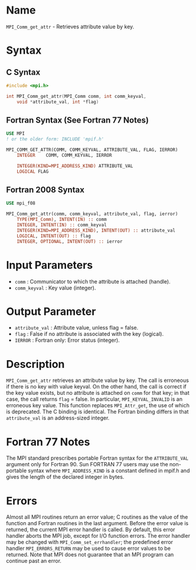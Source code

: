 # Name

`MPI_Comm_get_attr` - Retrieves attribute value by key.

# Syntax

## C Syntax

```c
#include <mpi.h>

int MPI_Comm_get_attr(MPI_Comm comm, int comm_keyval,
    void *attribute_val, int *flag)
```

## Fortran Syntax (See Fortran 77 Notes)

```fortran
USE MPI
! or the older form: INCLUDE 'mpif.h'

MPI_COMM_GET_ATTR(COMM, COMM_KEYVAL, ATTRIBUTE_VAL, FLAG, IERROR)
    INTEGER    COMM, COMM_KEYVAL, IERROR

    INTEGER(KIND=MPI_ADDRESS_KIND) ATTRIBUTE_VAL
    LOGICAL FLAG
```

## Fortran 2008 Syntax

```fortran
USE mpi_f08

MPI_Comm_get_attr(comm, comm_keyval, attribute_val, flag, ierror)
    TYPE(MPI_Comm), INTENT(IN) :: comm
    INTEGER, INTENT(IN) :: comm_keyval
    INTEGER(KIND=MPI_ADDRESS_KIND), INTENT(OUT) :: attribute_val
    LOGICAL, INTENT(OUT) :: flag
    INTEGER, OPTIONAL, INTENT(OUT) :: ierror
```


# Input Parameters

* `comm` : Communicator to which the attribute is attached (handle).
* `comm_keyval` : Key value (integer).

# Output Parameter

* `attribute_val` : Attribute value, unless flag = false.
* `flag` : False if no attribute is associated with the key (logical).
* `IERROR` : Fortran only: Error status (integer).

# Description

`MPI_Comm_get_attr` retrieves an attribute value by key. The call is
erroneous if there is no key with value keyval. On the other hand, the
call is correct if the key value exists, but no attribute is attached on
`comm` for that key; in that case, the call returns `flag` = false. In
particular, `MPI_KEYVAL_INVALID` is an erroneous key value.
This function replaces `MPI_Attr_get`, the use of which is deprecated. The
C binding is identical. The Fortran binding differs in that
`attribute_val` is an address-sized integer.

# Fortran 77 Notes

The MPI standard prescribes portable Fortran syntax for the
`ATTRIBUTE_VAL` argument only for Fortran 90. Sun FORTRAN 77 users may
use the non-portable syntax
where `MPI_ADDRESS_KIND` is a constant defined in mpif.h and gives the
length of the declared integer in bytes.

# Errors

Almost all MPI routines return an error value; C routines as the value
of the function and Fortran routines in the last argument.
Before the error value is returned, the current MPI error handler is
called. By default, this error handler aborts the MPI job, except for
I/O function errors. The error handler may be changed with
`MPI_Comm_set_errhandler`; the predefined error handler `MPI_ERRORS_RETURN`
may be used to cause error values to be returned. Note that MPI does not
guarantee that an MPI program can continue past an error.
